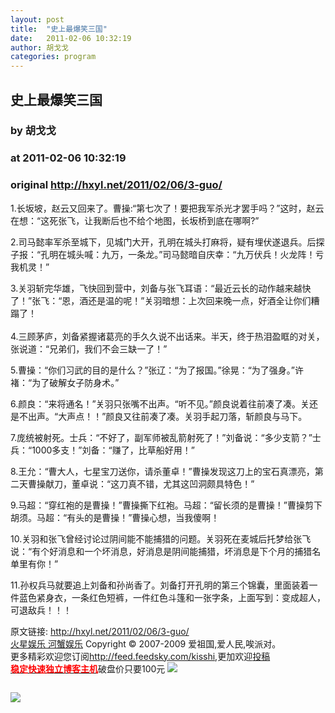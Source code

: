 ```yaml
---
layout: post
title:  "史上最爆笑三国"
date:   2011-02-06 10:32:19
author: 胡戈戈
categories: program
---
```


## 史上最爆笑三国
### by 胡戈戈
### at 2011-02-06 10:32:19
### original <http://hxyl.net/2011/02/06/3-guo/>

<p>1.长坂坡，赵云又回来了。曹操:“第七次了！要把我军杀光才罢手吗？”这时，赵云在想：“这死张飞，让我断后也不给个地图，长坂桥到底在哪啊?”</p>
<p>2.司马懿率军杀至城下，见城门大开，孔明在城头打麻将，疑有埋伏遂退兵。后探子报：“孔明在城头喊：九万，一条龙。”司马懿暗自庆幸：“九万伏兵！火龙阵！亏我机灵！”</p>
<p>3.关羽斩完华雄，飞快回到营中，刘备与张飞耳语：“最近云长的动作越来越快了！”张飞：“恩，酒还是温的呢！”关羽暗想：上次回来晚一点，好酒全让你们糟蹋了！<br>
<span></span><br>
4.三顾茅庐，刘备紧握诸葛亮的手久久说不出话来。半天，终于热泪盈眶的对关，张说道：“兄弟们，我们不会三缺一了！”</p>
<p>5.曹操：“你们习武的目的是什么？”张辽：“为了报国。”徐晃：“为了强身。”许褚：“为了破解女子防身术。”</p>
<p>6.颜良：“来将通名！”关羽只张嘴不出声。“听不见。”颜良说着往前凑了凑。关还是不出声。“大声点！！”颜良又往前凑了凑。关羽手起刀落，斩颜良与马下。</p>
<p>7.庞统被射死。士兵：“不好了，副军师被乱箭射死了！”刘备说：“多少支箭？”士兵：“1000多支！”刘备：“赚了，比草船好用！”</p>
<p>8.王允：“曹大人，七星宝刀送你，请杀董卓！”曹操发现这刀上的宝石真漂亮，第二天曹操献刀，董卓说：“这刀真不错，尤其这凹洞颇具特色！”</p>
<p>9.马超：“穿红袍的是曹操！”曹操撕下红袍。马超：“留长须的是曹操！”曹操剪下胡须。马超：“有头的是曹操！”曹操心想，当我傻啊！</p>
<p>10.关羽和张飞曾经讨论过阴间能不能捕猎的问题。关羽死在麦城后托梦给张飞说：“有个好消息和一个坏消息，好消息是阴间能捕猎，坏消息是下个月的捕猎名单里有你！”</p>
<p>11.孙权兵马就要追上刘备和孙尚香了。刘备打开孔明的第三个锦囊，里面装着一件蓝色紧身衣，一条红色短裤，一件红色斗篷和一张字条，上面写到：变成超人，可退敌兵！！！</p>
<p>原文链接: <a href="http://hxyl.net/2011/02/06/3-guo/">http://hxyl.net/2011/02/06/3-guo/</a> <br>
<a href="http://hxyl.net/">火星娱乐 河蟹娱乐</a> Copyright ©   2007-2009 爱祖国,爱人民,唉派对。<br>
更多精彩欢迎您订阅<a href="http://feed.feedsky.com/kisshi">http://feed.feedsky.com/kisshi</a>,更加欢迎<a href="http://hxyl.net/delivery/">投稿</a><br>
<a href="http://www.gegehost.com/"><strong><font color="red">稳定快速独立博客主机</font></strong></a>破盘价只要100元 
<img src="http://img.tongji.linezing.com/922164/tongji.gif"></p><img src="http://www1.feedsky.com/t1/472303971/kisshi/feedsky/s.gif?r=http://hxyl.net/2011/02/06/3-guo/" border="0" height="0" width="0"><p><a href="http://www1.feedsky.com/r/l/feedsky/kisshi/472303971/art01.html"><img border="0" ismap src="http://www1.feedsky.com/r/i/feedsky/kisshi/472303971/art01.gif"></a></p>